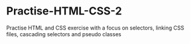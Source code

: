 # Practise-HTML-CSS-2
Practise HTML and CSS exercise with a focus on selectors, linking CSS files, cascading selectors and pseudo classes 
